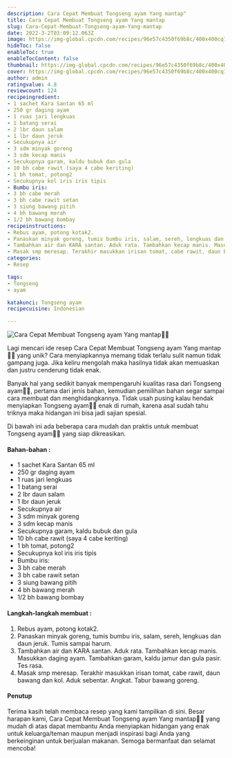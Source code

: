 ```yaml
---
description: Cara Cepat Membuat Tongseng ayam Yang mantap"
title: Cara Cepat Membuat Tongseng ayam Yang mantap
slug: Cara-Cepat-Membuat-Tongseng-ayam-Yang-mantap
date: 2022-3-2T03:09:12.063Z
image: https://img-global.cpcdn.com/recipes/96e57c4350f69b8c/400x400cq70/photo.jpg
hideToc: false
enableToc: true
enableTocContent: false
thumbnail: https://img-global.cpcdn.com/recipes/96e57c4350f69b8c/400x400cq70/photo.jpg
cover: https://img-global.cpcdn.com/recipes/96e57c4350f69b8c/400x400cq70/photo.jpg
author: admin
ratingvalue: 4.8
reviewcount: 124
recipeingredient:
- 1 sachet Kara Santan 65 ml
- 250 gr daging ayam
- 1 ruas jari lengkuas
- 1 batang serai
- 2 lbr daun salam
- 1 lbr daun jeruk
- Secukupnya air
- 3 sdm minyak goreng
- 3 sdm kecap manis
- Secukupnya garam, kaldu bubuk dan gula
- 10 bh cabe rawit (saya 4 cabe keriting)
- 1 bh tomat, potong2
- Secukupnya kol iris iris tipis
- Bumbu iris:
- 3 bh cabe merah
- 3 bh cabe rawit setan
- 3 siung bawang pitih
- 4 bh bawang merah
- 1/2 bh bawang bombay
recipeinstructions:
- Rebus ayam, potong kotak2.
- Panaskan minyak goreng, tumis bumbu iris, salam, sereh, lengkuas dan daun jeruk. Tumis sampai harum.
- Tambahkan air dan KARA santan. Aduk rata. Tambahkan kecap manis. Masukkan daging ayam. Tambahkan garam, kaldu jamur dan gula pasir. Tes rasa.
- Masak smp meresap. Terakhir masukkan irisan tomat, cabe rawit, daun bawang dan kol. Aduk sebentar. Angkat. Tabur bawang goreng.
categories:
- Resep

tags:
- Tongseng
- ayam

katakunci: Tongseng ayam
recipecuisine: Indonesian

---
```


![Cara Cepat Membuat Tongseng ayam Yang mantap👩‍🍳](https://img-global.cpcdn.com/recipes/96e57c4350f69b8c/400x400cq70/photo.jpg)

Lagi mencari ide resep Cara Cepat Membuat Tongseng ayam Yang mantap👩‍🍳 yang unik? Cara menyiapkannya memang tidak terlalu sulit namun tidak gampang juga. Jika keliru mengolah maka hasilnya tidak akan memuaskan dan justru cenderung tidak enak.

Banyak hal yang sedikit banyak mempengaruhi kualitas rasa dari Tongseng ayam👩‍🍳, pertama dari jenis bahan, kemudian pemilihan bahan segar sampai cara membuat dan menghidangkannya. Tidak usah pusing kalau hendak menyiapkan Tongseng ayam👩‍🍳 enak di rumah, karena asal sudah tahu triknya maka hidangan ini bisa jadi sajian spesial.

Di bawah ini ada beberapa cara mudah dan praktis untuk membuat Tongseng ayam👩‍🍳 yang siap dikreasikan.

<!--inarticleads1-->

#### Bahan-bahan :

- 1 sachet Kara Santan 65 ml
- 250 gr daging ayam
- 1 ruas jari lengkuas
- 1 batang serai
- 2 lbr daun salam
- 1 lbr daun jeruk
- Secukupnya air
- 3 sdm minyak goreng
- 3 sdm kecap manis
- Secukupnya garam, kaldu bubuk dan gula
- 10 bh cabe rawit (saya 4 cabe keriting)
- 1 bh tomat, potong2
- Secukupnya kol iris iris tipis
- Bumbu iris:
- 3 bh cabe merah
- 3 bh cabe rawit setan
- 3 siung bawang pitih
- 4 bh bawang merah
- 1/2 bh bawang bombay

<!--inarticleads2-->

#### Langkah-langkah membuat :

1. Rebus ayam, potong kotak2.
1. Panaskan minyak goreng, tumis bumbu iris, salam, sereh, lengkuas dan daun jeruk. Tumis sampai harum.
1. Tambahkan air dan KARA santan. Aduk rata. Tambahkan kecap manis. Masukkan daging ayam. Tambahkan garam, kaldu jamur dan gula pasir. Tes rasa.
1. Masak smp meresap. Terakhir masukkan irisan tomat, cabe rawit, daun bawang dan kol. Aduk sebentar. Angkat. Tabur bawang goreng.

#### Penutup

Terima kasih telah membaca resep yang kami tampilkan di sini. Besar harapan kami, Cara Cepat Membuat Tongseng ayam Yang mantap👩‍🍳 yang mudah di atas dapat membantu Anda menyiapkan hidangan yang enak untuk keluarga/teman maupun menjadi inspirasi bagi Anda yang berkeinginan untuk berjualan makanan. Semoga bermanfaat dan selamat mencoba!